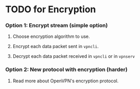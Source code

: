 # TODO for Encryption

### Option 1: Encrypt stream (simple option)

1. Choose encryption algorithm to use.

2. Encrypt each data packet sent in `vpncli`.

3. Decrypt each data packet received in `vpncli` or in `vpnserv`

### Option 2: New protocol with encryption (harder)

1. Read more about OpenVPN's encryption protocol.
